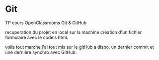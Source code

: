 # Git
TP cours OpenClassrooms Git &amp; GitHub

recuperation du projet en local sur la machine
création d'un fichier formulaire avec le codels html.

voila tout marche j'ai tout mis sur le gitHub a dispo. un dernier commit et une derniere synchro avec GitHub.